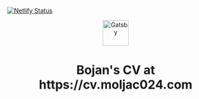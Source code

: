 [![Netlify Status](https://api.netlify.com/api/v1/badges/18584746-1cbb-4c7a-98db-f207073be667/deploy-status)](https://app.netlify.com/sites/moljac024-homepage/deploys)

<p align="center">
  <a href="https://www.gatsbyjs.org">
    <img alt="Gatsby" src="https://www.gatsbyjs.org/monogram.svg" width="60" />
  </a>
</p>
<h1 align="center">
  Bojan's CV at https://cv.moljac024.com
</h1>
